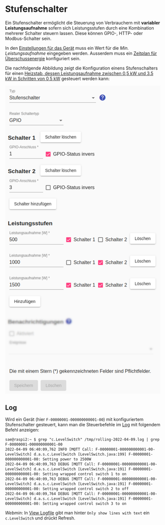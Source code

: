 # Stufenschalter
Ein Stufenschalter ermöglicht die Steuerung von Verbrauchern mit **variabler Leistungsaufnahme** sofern sich Leistungsstufen durch eine Kombination mehrerer Schalter steuern lassen. Diese können GPIO-, HTTP- oder Modbus-Schalter sein.

In den [Einstellungen für das Gerät](Appliance_DE.md) muss ein Wert für die *Min. Leistungsaufnahme* eingegeben werden. Ausserdem muss ein [Zeitplan für Überschussenergie](Schedules_DE.md) konfiguriert sein.

Die nachfolgende Abbildung zeigt die Konfiguration einens Stufenschalters für einen [Heizstab, dessen Leistungsaufnahme zwischen 0,5 kW und 3,5 kW in Schritten von 0,5 kW](https://www.killus-technik.de/de/heizungszubehoer/elektro-heizstaebe/photovoltaik-vario-heizer-0-5-3-5-kw.html) gesteuert werden kann:

![LevelSwitch](../pics/fe/LevelSwitch_DE.png)

## Log
Wird ein Gerät (hier `F-00000001-000000000001-00`) mit konfiguriertem Stufenschalter gesteuert, kann man die Steuerbefehle im [Log](Logging_DE.md) mit folgendem Befehl anzeigen:

```console
sae@raspi2:~ $ grep "c.LevelSwitch" /tmp/rolling-2022-04-09.log | grep F-00000001-000000000001-00
2022-04-09 06:40:09,762 INFO [MQTT Call: F-00000001-000000000001-00-LevelSwitch] d.a.s.c.LevelSwitch [LevelSwitch.java:199] F-00000001-000000000001-00: Setting power to 2500W
2022-04-09 06:40:09,763 DEBUG [MQTT Call: F-00000001-000000000001-00-LevelSwitch] d.a.s.c.LevelSwitch [LevelSwitch.java:191] F-00000001-000000000001-00: Setting wrapped control switch 1 to on
2022-04-09 06:40:09,763 DEBUG [MQTT Call: F-00000001-000000000001-00-LevelSwitch] d.a.s.c.LevelSwitch [LevelSwitch.java:191] F-00000001-000000000001-00: Setting wrapped control switch 2 to off
2022-04-09 06:40:09,764 DEBUG [MQTT Call: F-00000001-000000000001-00-LevelSwitch] d.a.s.c.LevelSwitch [LevelSwitch.java:191] F-00000001-000000000001-00: Setting wrapped control switch 3 to on
```

*Webmin*: In [View Logfile](Logging_DE.md#user-content-webmin-logs) gibt man hinter `Only show lines with text` ein `c.LevelSwitch` und drückt Refresh.
